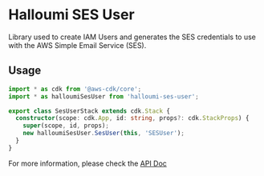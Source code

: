# Halloumi SES User

Library used to create IAM Users and generates the SES credentials to use with the AWS Simple Email Service (SES).

## Usage

```typescript
import * as cdk from '@aws-cdk/core';
import * as halloumiSesUser from 'halloumi-ses-user';

export class SesUserStack extends cdk.Stack {
  constructor(scope: cdk.App, id: string, props?: cdk.StackProps) {
    super(scope, id, props);
    new halloumiSesUser.SesUser(this, 'SESUser');
  }
}
```

For more information, please check the [API Doc](API.md)